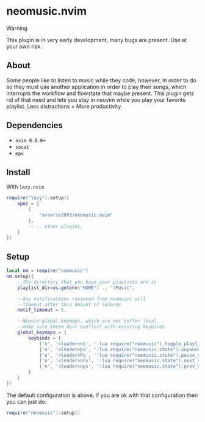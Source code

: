 # neomusic.nvim

> [!WARNING]
> This plugin is in very early development, many bugs are present. Use at your own risk.

## About

Some people like to listen to music while they code, however, in order to do so they must use another application in order to play their songs, which interrupts the workflow and flowstate that maybe present. This plugin gets rid of that need and lets you stay in neovim while you play your favorite playlist. Less distractions = More productivity.

## Dependencies

- `nvim 0.8.0+`
- `socat`
- `mpv`

## Install

With `lazy.nvim`

```lua
require("lazy").setup({
    spec = {
        {
            "aroario2003/neomusic.nvim"
        },
        -- ...other plugins,
    }
})
```

## Setup

```lua
local nm = require("neomusic")
nm.setup({
    --The directory that you have your playlists are in
    playlist_dir=os.getenv("HOME") .. "/Music",

    --Any notifications recieved from neomusic will
    --timeout after this amount of seconds
    notif_timeout = 5,

    --Neovim global keymaps, which are not buffer local,
    --make sure these dont conflict with existing keybinds
    global_keymaps = {
        keybinds = {
            {'n', '<leader>nt', ':lua require("neomusic").toggle_playlist_menu()<CR>'},
            {'n', '<leader>ps', ':lua require("neomusic.state").unpause_song()<CR>'},
            {'n', '<leader>Ps', ':lua require("neomusic.state").pause_song()<CR>'}
            {'n', '<leader>nns', ':lua require("neomusic.state").next_song()<CR>'},
            {'n', '<leader>nps', ':lua require("neomusic.state").prev_song()<CR>'},
        }
    }
})
```

The default configuration is above, if you are ok with that configuration then you can just do:

```lua
require("neomusic").setup()
```

